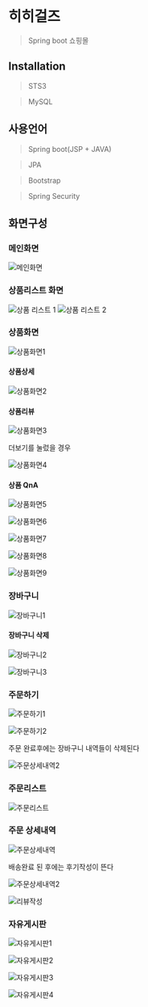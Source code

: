 # 히히걸즈
 > Spring boot 쇼핑몰

## Installation
 > STS3  

 > MySQL

## 사용언어
 > Spring boot(JSP + JAVA)  

 > JPA

 > Bootstrap
  
 > Spring Security



## 화면구성

### 메인화면
 ![메인화면](/assets/main1.JPG)

### 상품리스트 화면
 ![상품 리스트 1](/assets/p_list1.JPG)
 ![상품 리스트 2](/assets/p_list2.JPG)

### 상품화면
 ![상품화면1](/assets/product1_1.JPG)

#### 상품상세
 ![상품화면2](/assets/product1_2.JPG)

#### 상품리뷰
 ![상품화면3](/assets/product1_3.JPG)

 더보기를 눌렀을 경우

 ![상품화면4](/assets/product1_4.JPG)


#### 상품 QnA
 ![상품화면5](/assets/product1_5.JPG)

 ![상품화면6](/assets/product1_6.JPG)

 ![상품화면7](/assets/product1_7.JPG)

 ![상품화면8](/assets/product1_8.JPG)

 ![상품화면9](/assets/product1_9.JPG)


### 장바구니
 ![장바구니1](/assets/basket1.JPG)

#### 장바구니 삭제
 ![장바구니2](/assets/basket2.JPG)

 ![장바구니3](/assets/basket3.JPG)


### 주문하기
 ![주문하기1](/assets/order1.JPG)

 ![주문하기2](/assets/order2.JPG)

주문 완료후에는 장바구니 내역들이 삭제된다

 ![주문상세내역2](/assets/order_complete.JPG)

### 주문리스트
 ![주문리스트](/assets/orderlist1.JPG)

### 주문 상세내역
 ![주문상세내역](/assets/order_detail1.JPG)

배송완료 된 후에는 후기작성이 뜬다

 ![주문상세내역2](/assets/order_detail2.JPG)

 ![리뷰작성](/assets/product_review.JPG)


### 자유게시판
 ![자유게시판1](/assets/board1.JPG)

 ![자유게시판2](/assets/board2.JPG)

 ![자유게시판3](/assets/board3.JPG)

 ![자유게시판4](/assets/board4.JPG)
